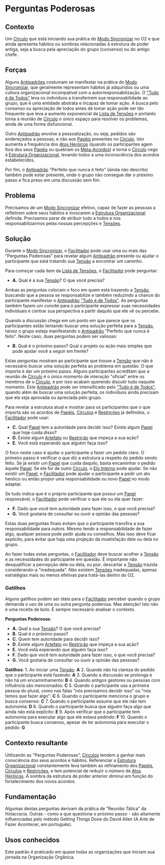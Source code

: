 # Perguntas Poderosas

## Contexto

Um [Círculo](../../meta-acordos/estrutura-organizacional.md#circulos) que está iniciando sua prática do [Modo Sincronizar](../../meta-acordos/reunioes-de-circulo.md#modo-sincronizar) no O2 e que ainda apresenta hábitos ou sombras relacionadas à estrutura de poder antiga, seja a busca pela apreciação do grupo \(consenso\) ou do antigo chefe.

## Forças

Alguns [Antipadrões](../antipadroes/) costumam se manifestar na prática do [Modo Sincronizar](../../meta-acordos/reunioes-de-circulo.md#modo-sincronizar), que geralmente representam hábitos já adquiridos ou uma cultura organizacional incompatível com a autorresponsabilização. O ["Tudo é de Todos"](../antipadroes/tudo-e-de-todos.md) leva os indivíduos a transferirem sua responsabilidade ao grupo, que é uma entidade abstrata e incapaz de tomar ação. A busca pelo consenso ou apreciação de todos antes de tomar ação pode ser tão frequente que leva a aumento exponencial da [Lista de Tensões](../../meta-acordos/reunioes-de-circulo.md#lista-de-tensoes) e portanto torna a reunião de [Círculo](../../meta-acordos/estrutura-organizacional.md#circulos) o único espaço para resolver os problemas, ainda de uma forma disfuncional.

Outro [Antipadrão](../antipadroes/) envolve a pessoalização, ou seja, pedidos são endereçados a pessoas, e não aos [Papéis](../../meta-acordos/estrutura-organizacional.md#papeis) presentes no [Círculo](../../meta-acordos/estrutura-organizacional.md#circulos). Isto aumenta a frequência dos [Atos Heróicos](../../meta-acordos/direitos-e-deveres.md#direito-de-agir-heroicamente) \(quando os participantes agem fora dos seus [Papéis](../../meta-acordos/estrutura-organizacional.md#papeis) ou quebram os [Meta-Acordos](../../meta-acordos/)\) e torna o [Círculo](../../meta-acordos/estrutura-organizacional.md#circulos) cego à [Estrutura Organizacional](../../meta-acordos/estrutura-organizacional.md), levando todos a uma inconsciência dos acordos estabelecidos.

Por fim, o [Antipadrão](../antipadroes/) "Perfeito que nunca é feito" \(ainda não descrito\) também pode estar presente, onde o grupo não consegue dar o próximo passo e fica preso em uma discussão sem fim.

## Problema

Precisamos de um [Modo Sincronizar](../../meta-acordos/reunioes-de-circulo.md#modo-sincronizar) efetivo, capaz de fazer as pessoas a refletirem sobre seus hábitos e invocarem a [Estrutura Organizacional](../../meta-acordos/estrutura-organizacional.md) definida. Precisamos parar de atribuir tudo a todos e nos responsabilizarmos pelas nossas percepções e [Tensões](../../meta-acordos/organizacao.md).

## Solução

Durante o [Modo Sincronizar](../../meta-acordos/reunioes-de-circulo.md#modo-sincronizar), o [Facilitador](../../meta-acordos/papeis-essenciais.md#facilitador) pode usar uma ou mais das "Perguntas Poderosas" para revelar algum [Antipadrão](../antipadroes/) presente ou ajudar o participante que está tratando sua [Tensão](../../meta-acordos/organizacao.md) a encontrar um caminho.

Para começar cada item da [Lista de Tensões](../../meta-acordos/reunioes-de-circulo.md#lista-de-tensoes), o [Facilitador](../../meta-acordos/papeis-essenciais.md#facilitador) pode perguntar:

* **A.** Qual é a sua [Tensão](../../meta-acordos/organizacao.md)? O que você precisa?

Ambas as perguntas colocam o foco em quem está trazendo a [Tensão](../../meta-acordos/organizacao.md), buscando que a pessoa se responsabilize e também reduzindo a chance do participante manifestar o [Antipadrão](../antipadroes/) ["Tudo é de Todos"](../antipadroes/tudo-e-de-todos.md). As perguntas também fazem um convite para o participante expressar suas necessidades individuais e centrar sua perspectiva a partir daquilo que ele vê ou percebe.

Quando a discussão chega em um ponto em que parece que os participantes estão tentando buscar uma solução perfeita para a [Tensão](../../meta-acordos/organizacao.md), talvez o grupo esteja manifestando o [Antipadrão](../antipadroes/) "Perfeito que nunca é feito". Neste caso, duas perguntas podem ser valiosas:

* **B.** Qual é o próximo passo? Qual o projeto ou ação mais simples que pode ajudar você a seguir em frente?

Estas perguntas mostram ao participante que trouxe a [Tensão](../../meta-acordos/organizacao.md) que não é necessário buscar uma solução perfeita ao problema em questão. O que importa é dar um próximo passo. Alguns participantes acreditam que a reunião de [Círculo](../../meta-acordos/estrutura-organizacional.md#circulos) é o único momento de interação "oficial" entre os membros de o [Círculo](../../meta-acordos/estrutura-organizacional.md#circulos), e por isso acabam querendo discutir tudo naquele momento. Este [Antipadrão](../antipadroes/) pode ser intensificado pelo ["Tudo é de Todos"](../antipadroes/tudo-e-de-todos.md), quando além de buscar uma solução perfeita, os indivíduos ainda precisam que ela seja aprovada ou apreciada pelo grupo.

Para revelar a estrutura atual e mostrar para os participantes que o que importa são os acordos de [Papéis](../../meta-acordos/estrutura-organizacional.md#papeis), [Círculos](../../meta-acordos/estrutura-organizacional.md#circulos) e [Restrições](../../meta-acordos/estrutura-organizacional.md#restricoes) já definidos, o [Facilitador](../../meta-acordos/papeis-essenciais.md#facilitador) pode usar:

* **C.** Qual [Papel](../../meta-acordos/estrutura-organizacional.md#papeis) tem a autoridade para decidir isso? Existe algum [Papel](../../meta-acordos/estrutura-organizacional.md#papeis) que hoje cuida disso?
* **D.** Existe algum [Artefato](../../meta-acordos/estrutura-organizacional.md#papeis) ou [Restrição](../../meta-acordos/estrutura-organizacional.md#restricoes) que impeça a sua ação?
* **E.** Você está esperando que alguém faça isso?

O foco neste caso é ajudar o participante a fazer um pedido claro. O primeiro passo é verificar o que diz a estrutura a respeito do pedido sendo feito. Se já existir um [Papel](../../meta-acordos/estrutura-organizacional.md#papeis) que cuida daquilo, basta encaminhar o pedido àquele [Papel](../../meta-acordos/estrutura-organizacional.md#papeis). Se ele for de outro [Círculo](../../meta-acordos/estrutura-organizacional.md#circulos), o [Elo Interno](../../meta-acordos/papeis-essenciais.md#elo-interno) pode ajudar. Se não existir um [Papel](../../meta-acordos/estrutura-organizacional.md#papeis), o [Facilitador](../../meta-acordos/papeis-essenciais.md#facilitador) pode ajudar o participante a pedir um ato heróico ou então propor uma responsabilidade ou novo [Papel](../../meta-acordos/estrutura-organizacional.md#papeis) no modo adaptar.

Se tudo indica que é o próprio participante que possui um [Papel](../../meta-acordos/estrutura-organizacional.md#papeis) responsável, o [Facilitador](../../meta-acordos/papeis-essenciais.md#facilitador) pode verificar o que ele ou ela quer fazer:

* **F.** Dado que você tem autoridade para fazer isso, o que você precisa?
* **G.** Você gostaria de consultar ou ouvir a opinião das pessoas?

Estas duas perguntas finais evitam que o participante transfira a sua responsabilidade para outros. Mesmo tendo a responsabilidade de fazer algo, qualquer pessoa pode pedir ajuda ou conselhos. Mas isso deve ficar explícito, para evitar que haja uma projeção da insatisfação dele ou dela no grupo.

Ao fazer todas estas perguntas, o [Facilitador](../../meta-acordos/papeis-essenciais.md#facilitador) deve buscar acolher a [Tensão](../../meta-acordos/organizacao.md) e as necessidades do participante em questão. É importante não desqualificar a percepção dele ou dela, ou pior, descartar a [Tensão](../../meta-acordos/organizacao.md) trazida considerando-a "inadequada". Não existem [Tensões](../../meta-acordos/organizacao.md) inadequadas, apenas estratégias mais ou menos efetivas para tratá-las dentro do O2.

### Gatilhos

Alguns gatilhos podem ser úteis para o [Facilitador](../../meta-acordos/papeis-essenciais.md#facilitador) perceber quando o grupo demanda o uso de uma ou outra pergunta poderosa. Mas atenção! Isto não é uma receita de bolo. É sempre necessário analisar o contexto.

**Perguntas Poderosas**:

* **A.** Qual a sua [Tensão](../../meta-acordos/organizacao.md)? O que você precisa?
* **B.** Qual é o próximo passo?
* **C.** Quem tem autoridade para decidir isso?
* **D.** Existe algum [Artefato](../../meta-acordos/estrutura-organizacional.md#papeis) ou [Restrição](../../meta-acordos/estrutura-organizacional.md#restricoes) que impeça a sua ação?
* **E.** Você está esperando que alguém faça isso?
* **F.** Dado que você tem autoridade para fazer isso, o que você precisa?
* **G.** Você gostaria de consultar ou ouvir a opinião das pessoas?

**Gatilhos**: 1. Ao iniciar uma [Tensão](../../meta-acordos/organizacao.md): **A** 2. Quando não há clareza do pedido que o participante está fazendo: **A** 3. Quando a discussão se prolonga e não há um encaminhamento: **B** 4. Quando antigos gestores ou pessoas com influência são mencionados: **C** 5. Quando o participante usa a primeira pessoa do plural, como nas falas "nós precisamos decidir isso" ou "nós temos que fazer algo": **C** 6. Quando o participante menciona o grupo e busca consenso: **C** 7. Quando o participante assume que ele não tem autonomia: **D** 8. Quando o participante busca que alguém faça algo que ainda não está explícito: **E** 9. Após verificar que o participante tem autonomia para executar algo que ele estava pedindo: **F** 10. Quando o participante busca consenso, apesar de ter autonomia para executar o pedido: **G**

## Contexto resultante

Utilizando as "Perguntas Poderosas", [Círculos](../../meta-acordos/estrutura-organizacional.md#circulos) tendem a ganhar mais consciência dos seus acordos e hábitos. Referenciar a [Estrutura Organizacional](../../meta-acordos/estrutura-organizacional.md) constantemente leva também ao refinamento dos [Papéis](../../meta-acordos/estrutura-organizacional.md#papeis), [Círculos](../../meta-acordos/estrutura-organizacional.md#circulos) e [Restrições](../../meta-acordos/estrutura-organizacional.md#restricoes), e tem potencial de reduzir o número de [Atos Heróicos](../../meta-acordos/direitos-e-deveres.md#direito-de-agir-heroicamente). A sombra da estrutura de poder anterior diminui em função do fortalecimento dos novos acordos.

## Fundamentação

Algumas destas perguntas derivam da prática de "Reunião Tática" da Holacracia. Outras - como a que questiona o próximo passo - são altamente influenciadas pelo método Getting Things Done do David Allen \(A Arte de Fazer Acontecer, em português\).

## Usos conhecidos

Este padrão é praticado em quase todas as organizações que iniciam sua jornada na Organização Orgânica.

